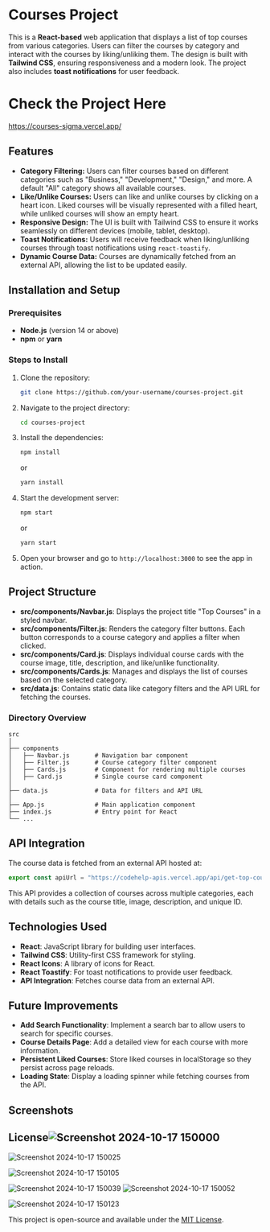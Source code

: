 
# Courses Project

This is a **React-based** web application that displays a list of top courses from various categories. Users can filter the courses by category and interact with the courses by liking/unliking them. The design is built with **Tailwind CSS**, ensuring responsiveness and a modern look. The project also includes **toast notifications** for user feedback.

# Check the Project Here 
https://courses-sigma.vercel.app/

## Features

- **Category Filtering:** Users can filter courses based on different categories such as "Business," "Development," "Design," and more. A default "All" category shows all available courses.
- **Like/Unlike Courses:** Users can like and unlike courses by clicking on a heart icon. Liked courses will be visually represented with a filled heart, while unliked courses will show an empty heart.
- **Responsive Design:** The UI is built with Tailwind CSS to ensure it works seamlessly on different devices (mobile, tablet, desktop).
- **Toast Notifications:** Users will receive feedback when liking/unliking courses through toast notifications using `react-toastify`.
- **Dynamic Course Data:** Courses are dynamically fetched from an external API, allowing the list to be updated easily.

## Installation and Setup

### Prerequisites

- **Node.js** (version 14 or above)
- **npm** or **yarn**

### Steps to Install

1. Clone the repository:

    ```bash
    git clone https://github.com/your-username/courses-project.git
    ```

2. Navigate to the project directory:

    ```bash
    cd courses-project
    ```

3. Install the dependencies:

    ```bash
    npm install
    ```

    or

    ```bash
    yarn install
    ```

4. Start the development server:

    ```bash
    npm start
    ```

    or

    ```bash
    yarn start
    ```

5. Open your browser and go to `http://localhost:3000` to see the app in action.

## Project Structure

- **src/components/Navbar.js**: Displays the project title "Top Courses" in a styled navbar.
- **src/components/Filter.js**: Renders the category filter buttons. Each button corresponds to a course category and applies a filter when clicked.
- **src/components/Card.js**: Displays individual course cards with the course image, title, description, and like/unlike functionality.
- **src/components/Cards.js**: Manages and displays the list of courses based on the selected category.
- **src/data.js**: Contains static data like category filters and the API URL for fetching the courses.

### Directory Overview

```
src
│
├── components
│   ├── Navbar.js       # Navigation bar component
│   ├── Filter.js       # Course category filter component
│   ├── Cards.js        # Component for rendering multiple courses
│   ├── Card.js         # Single course card component
│
├── data.js             # Data for filters and API URL
│
├── App.js              # Main application component
├── index.js            # Entry point for React
└── ...
```

## API Integration

The course data is fetched from an external API hosted at:

```javascript
export const apiUrl = "https://codehelp-apis.vercel.app/api/get-top-courses";
```

This API provides a collection of courses across multiple categories, each with details such as the course title, image, description, and unique ID.

## Technologies Used

- **React**: JavaScript library for building user interfaces.
- **Tailwind CSS**: Utility-first CSS framework for styling.
- **React Icons**: A library of icons for React.
- **React Toastify**: For toast notifications to provide user feedback.
- **API Integration**: Fetches course data from an external API.

## Future Improvements

- **Add Search Functionality**: Implement a search bar to allow users to search for specific courses.
- **Course Details Page**: Add a detailed view for each course with more information.
- **Persistent Liked Courses**: Store liked courses in localStorage so they persist across page reloads.
- **Loading State**: Display a loading spinner while fetching courses from the API.

## Screenshots


## License![Screenshot 2024-10-17 150000](https://github.com/user-attachments/assets/a23e2a28-f239-4905-abc3-38c72c57f2ea)



![Screenshot 2024-10-17 150025](https://github.com/user-attachments/assets/bd1a7d79-6e38-44c0-b5ba-1cfeb32e4b71)

![Screenshot 2024-10-17 150105](https://github.com/user-attachments/assets/409617e1-834a-45e4-a801-45cdbaf44302)

![Screenshot 2024-10-17 150039](https://github.com/user-attachments/assets/5f0da022-ae64-47d5-9b58-53239ada96e1)
![Screenshot 2024-10-17 150052](https://github.com/user-attachments/assets/886d6a73-47bd-486c-82cf-23036d6cc367)

![Screenshot 2024-10-17 150123](https://github.com/user-attachments/assets/85cd391a-89da-46bd-b58c-082a069f9012)

This project is open-source and available under the [MIT License](https://opensource.org/licenses/MIT).



